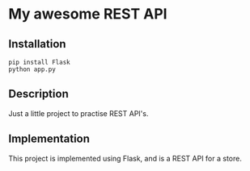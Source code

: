 # My awesome REST API

## Installation

```
pip install Flask
python app.py
```


## Description

Just a little project to practise REST API's.

## Implementation

This project is implemented using Flask, and is a REST API for a store.
